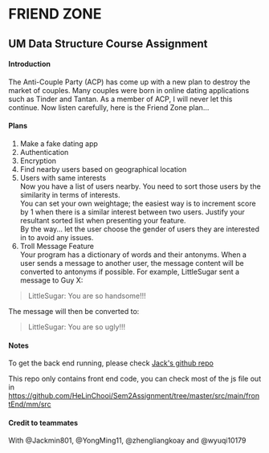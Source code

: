 # FRIEND ZONE 
## UM Data Structure Course Assignment
#### Introduction
The Anti-Couple Party (ACP) has come up with a new plan to destroy the market of couples. Many
couples were born in online dating applications such as Tinder and Tantan. As a member of ACP, I will
never let this continue. Now listen carefully, here is the Friend Zone plan... 

#### Plans
1. Make a fake dating app
1. Authentication
1. Encryption
1. Find nearby users based on geographical location
1. Users with same interests  
Now you have a list of users nearby. You need to sort those users by the similarity in terms of interests.  
You can set your own weightage; the easiest way is to increment score by 1 when there is a similar
interest between two users. Justify your resultant sorted list when presenting your feature.  
By the way… let the user choose the gender of users they are interested in to avoid any issues.
1. Troll Message Feature  
Your program has a dictionary of words and their antonyms. When a user
sends a message to another user, the message content will be converted to antonyms if possible. For
example, LittleSugar sent a message to Guy X:

> LittleSugar: You are so handsome!!!  

The message will then be converted to:  
> LittleSugar: You are so ugly!!!

#### Notes
To get the back end running, please check [Jack's github repo](https://github.com/Jackmin801/FriendZoningBackend)  
  
This repo only contains front end code, you can check most of the js file out in https://github.com/HeLinChooi/Sem2Assignment/tree/master/src/main/frontEnd/mm/src 

#### Credit to teammates
With @Jackmin801, @YongMing11, @zhengliangkoay and @wyuqi10179
